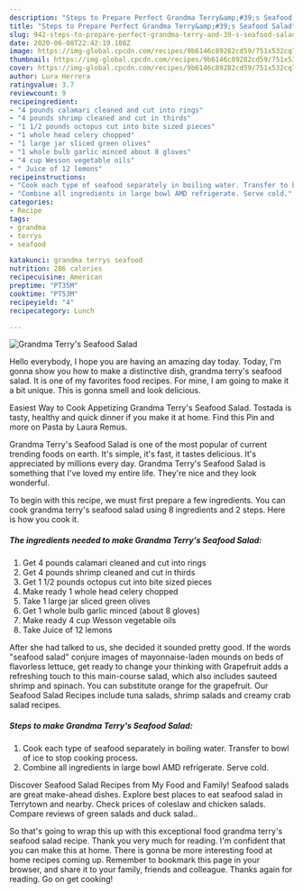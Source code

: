 ```yaml
---
description: "Steps to Prepare Perfect Grandma Terry&amp;#39;s Seafood Salad"
title: "Steps to Prepare Perfect Grandma Terry&amp;#39;s Seafood Salad"
slug: 942-steps-to-prepare-perfect-grandma-terry-and-39-s-seafood-salad
date: 2020-06-08T22:42:19.108Z
image: https://img-global.cpcdn.com/recipes/9b6146c89282cd59/751x532cq70/grandma-terrys-seafood-salad-recipe-main-photo.jpg
thumbnail: https://img-global.cpcdn.com/recipes/9b6146c89282cd59/751x532cq70/grandma-terrys-seafood-salad-recipe-main-photo.jpg
cover: https://img-global.cpcdn.com/recipes/9b6146c89282cd59/751x532cq70/grandma-terrys-seafood-salad-recipe-main-photo.jpg
author: Lura Herrera
ratingvalue: 3.7
reviewcount: 9
recipeingredient:
- "4 pounds calamari cleaned and cut into rings"
- "4 pounds shrimp cleaned and cut in thirds"
- "1 1/2 pounds octopus cut into bite sized pieces"
- "1 whole head celery chopped"
- "1 large jar sliced green olives"
- "1 whole bulb garlic minced about 8 gloves"
- "4 cup Wesson vegetable oils"
- " Juice of 12 lemons"
recipeinstructions:
- "Cook each type of seafood separately in boiling water. Transfer to bowl of ice to stop cooking process."
- "Combine all ingredients in large bowl AMD refrigerate. Serve cold."
categories:
- Recipe
tags:
- grandma
- terrys
- seafood

katakunci: grandma terrys seafood 
nutrition: 286 calories
recipecuisine: American
preptime: "PT35M"
cooktime: "PT53M"
recipeyield: "4"
recipecategory: Lunch

---
```



![Grandma Terry&#39;s Seafood Salad](https://img-global.cpcdn.com/recipes/9b6146c89282cd59/751x532cq70/grandma-terrys-seafood-salad-recipe-main-photo.jpg)

Hello everybody, I hope you are having an amazing day today. Today, I'm gonna show you how to make a distinctive dish, grandma terry&#39;s seafood salad. It is one of my favorites food recipes. For mine, I am going to make it a bit unique. This is gonna smell and look delicious.

Easiest Way to Cook Appetizing Grandma Terry&#39;s Seafood Salad. Tostada is tasty, healthy and quick dinner if you make it at home. Find this Pin and more on Pasta by Laura Remus.

Grandma Terry&#39;s Seafood Salad is one of the most popular of current trending foods on earth. It's simple, it's fast, it tastes delicious. It's appreciated by millions every day. Grandma Terry&#39;s Seafood Salad is something that I've loved my entire life. They're nice and they look wonderful.


To begin with this recipe, we must first prepare a few ingredients. You can cook grandma terry&#39;s seafood salad using 8 ingredients and 2 steps. Here is how you cook it.

<!--inarticleads1-->

##### The ingredients needed to make Grandma Terry&#39;s Seafood Salad:

1. Get 4 pounds calamari cleaned and cut into rings
1. Get 4 pounds shrimp cleaned and cut in thirds
1. Get 1 1/2 pounds octopus cut into bite sized pieces
1. Make ready 1 whole head celery chopped
1. Take 1 large jar sliced green olives
1. Get 1 whole bulb garlic minced (about 8 gloves)
1. Make ready 4 cup Wesson vegetable oils
1. Take  Juice of 12 lemons


After she had talked to us, she decided it sounded pretty good. If the words &#34;seafood salad&#34; conjure images of mayonnaise-laden mounds on beds of flavorless lettuce, get ready to change your thinking with Grapefruit adds a refreshing touch to this main-course salad, which also includes sauteed shrimp and spinach. You can substitute orange for the grapefruit. Our Seafood Salad Recipes include tuna salads, shrimp salads and creamy crab salad recipes. 

<!--inarticleads2-->

##### Steps to make Grandma Terry&#39;s Seafood Salad:

1. Cook each type of seafood separately in boiling water. Transfer to bowl of ice to stop cooking process.
1. Combine all ingredients in large bowl AMD refrigerate. Serve cold.


Discover Seafood Salad Recipes from My Food and Family! Seafood salads are great make-ahead dishes. Explore best places to eat seafood salad in Terrytown and nearby. Check prices of coleslaw and chicken salads. Compare reviews of green salads and duck salad.. 

So that's going to wrap this up with this exceptional food grandma terry&#39;s seafood salad recipe. Thank you very much for reading. I'm confident that you can make this at home. There is gonna be more interesting food at home recipes coming up. Remember to bookmark this page in your browser, and share it to your family, friends and colleague. Thanks again for reading. Go on get cooking!
